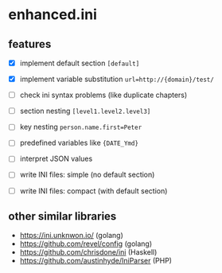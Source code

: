 # enhanced.ini 

## features

* [x] implement default section `[default]`
* [x] implement variable substitution `url=http://{domain}/test/`
* [ ] check ini syntax problems (like duplicate chapters)
* [ ] section nesting `[level1.level2.level3]`
* [ ] key nesting `person.name.first=Peter`
* [ ] predefined variables like `{DATE_Ymd}`
* [ ] interpret JSON values
* [ ] write INI files: simple (no default section)
* [ ] write INI files: compact (with default section)


## other similar libraries
* https://ini.unknwon.io/ (golang)
* https://github.com/revel/config (golang)
* https://github.com/chrisdone/ini (Haskell)
* https://github.com/austinhyde/IniParser (PHP)